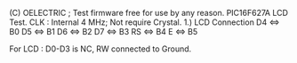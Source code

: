 (C) OELECTRIC ; 
Test firmware free for use by any reason.
PIC16F627A LCD Test.
CLK : Internal 4 MHz; Not require Crystal.
1.) LCD Connection
	D4 		<=>		B0
	D5 		<=>		B1
	D6 		<=>		B2
	D7 		<=>		B3
	RS 		<=>		B4
	E 		<=>		B5
	
For LCD : D0-D3 is NC, RW connected to Ground.
